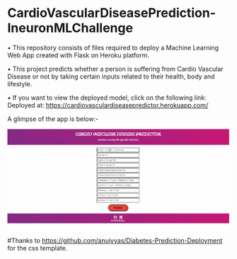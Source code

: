 # CardioVascularDiseasePrediction-IneuronMLChallenge

• This repository consists of files required to deploy a Machine Learning Web App created with Flask on Heroku platform.

• This project predicts whether a person is suffering from Cardio Vascular Disease or not by taking certain inputs related to their health, body and lifestyle.

• If you want to view the deployed model, click on the following link:
Deployed at: https://cardiovasculardiseasepredictor.herokuapp.com/

A glimpse of the app is below:-


![](images/screencapture.gif)


#Thanks to https://github.com/anujvyas/Diabetes-Prediction-Deployment for the css template.
